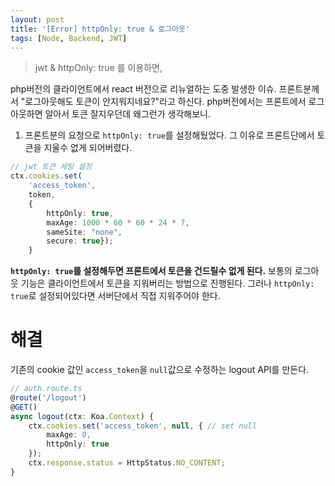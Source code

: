 ```yaml
---
layout: post
title: '[Error] httpOnly: true & 로그아웃'
tags: [Node, Backend, JWT]
---
```


> jwt & httpOnly: true 를 이용하면,

php버전의 클라이언트에서 react 버전으로 리뉴얼하는 도중 발생한 이슈.
프론트분께서 "로그아웃해도 토큰이 안지워지네요?"라고 하신다. php버전에서는 프론트에서 로그아웃하면 알아서 토큰 잘지우던데 왜그런가 생각해보니.

1. 프론트분의 요청으로 `httpOnly: true`를 설정해뒀었다. 그 이유로 프론트단에서 토큰을 지울수 없게 되어버렸다.
```ts
// jwt 토큰 세팅 설정
ctx.cookies.set(
    'access_token', 
    token, 
    { 
        httpOnly: true, 
        maxAge: 1000 * 60 * 60 * 24 * 7, 
        sameSite: "none", 
        secure: true});
    }
```

**`httpOnly: true`를 설정해두면 프론트에서 토큰을 건드릴수 없게 된다.** 보통의 로그아웃 기능은 클라이언트에서 토큰을 지워버리는 방법으로 진행된다. 그러나 `httpOnly: true`로 설정되어있다면 서버단에서 직접 지워주어야 한다.

# 해결 

기존의 cookie 값인 `access_token`을 `null`값으로 수정하는 logout API를 만든다.

```ts
// auth.route.ts
@route('/logout')
@GET()
async logout(ctx: Koa.Context) {
    ctx.cookies.set('access_token', null, { // set null
        maxAge: 0,
        httpOnly: true
    });
    ctx.response.status = HttpStatus.NO_CONTENT;
}
```
